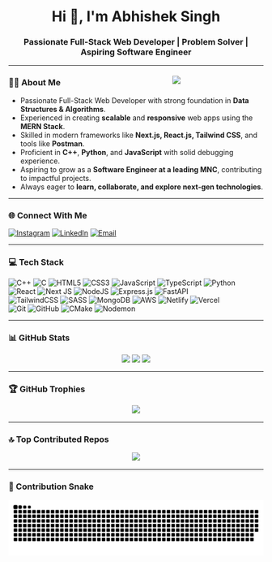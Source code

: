 <h1 align="center">Hi 👋, I'm Abhishek Singh</h1>
<h3 align="center"> Passionate Full-Stack Web Developer | Problem Solver | Aspiring Software Engineer</h3>

---

### 👨‍💻 About Me
<p align="right">
  <img align="right" src="https://media.giphy.com/media/M9gbBd9nbDrOTu1Mqx/giphy.gif" width="180" style="margin-top:-40px;"/>
</p>


-  Passionate Full-Stack Web Developer with strong foundation in **Data Structures & Algorithms**.  
-  Experienced in creating **scalable** and **responsive** web apps using the **MERN Stack**.  
-  Skilled in modern frameworks like **Next.js, React.js, Tailwind CSS**, and tools like **Postman**.  
-  Proficient in **C++**, **Python**, and **JavaScript** with solid debugging experience.  
-  Aspiring to grow as a **Software Engineer at a leading MNC**, contributing to impactful projects.  
-  Always eager to **learn, collaborate, and explore next-gen technologies**.  

---

### 🌐 Connect With Me
<p align="left">
<a href="https://instagram.com/absingh__00" target="_blank"><img src="https://img.shields.io/badge/Instagram-%23E4405F.svg?logo=Instagram&logoColor=white" alt="Instagram"/></a>
<a href="https://linkedin.com/in/abhishek-singh-3" target="_blank"><img src="https://img.shields.io/badge/LinkedIn-%230077B5.svg?logo=linkedin&logoColor=white" alt="LinkedIn"/></a>
<a href="mailto:abhisheksingh26460@gmail.com"><img src="https://img.shields.io/badge/Email-D14836?logo=gmail&logoColor=white" alt="Email"/></a>
</p>

---

### 💻 Tech Stack
<p align="center">
  
![C++](https://img.shields.io/badge/c++-%2300599C.svg?style=for-the-badge&logo=c%2B%2B&logoColor=white) 
![C](https://img.shields.io/badge/c-%2300599C.svg?style=for-the-badge&logo=c&logoColor=white) 
![HTML5](https://img.shields.io/badge/html5-%23E34F26.svg?style=for-the-badge&logo=html5&logoColor=white) 
![CSS3](https://img.shields.io/badge/css3-%231572B6.svg?style=for-the-badge&logo=css3&logoColor=white) 
![JavaScript](https://img.shields.io/badge/javascript-%23323330.svg?style=for-the-badge&logo=javascript&logoColor=%23F7DF1E) 
![TypeScript](https://img.shields.io/badge/typescript-%23007ACC.svg?style=for-the-badge&logo=typescript&logoColor=white) 
![Python](https://img.shields.io/badge/python-3670A0?style=for-the-badge&logo=python&logoColor=ffdd54)  
![React](https://img.shields.io/badge/react-%2320232a.svg?style=for-the-badge&logo=react&logoColor=%2361DAFB) 
![Next JS](https://img.shields.io/badge/Next-black?style=for-the-badge&logo=next.js&logoColor=white) 
![NodeJS](https://img.shields.io/badge/node.js-6DA55F?style=for-the-badge&logo=node.js&logoColor=white) 
![Express.js](https://img.shields.io/badge/express.js-%23404d59.svg?style=for-the-badge&logo=express&logoColor=%2361DAFB) 
![FastAPI](https://img.shields.io/badge/FastAPI-005571?style=for-the-badge&logo=fastapi)  
![TailwindCSS](https://img.shields.io/badge/tailwindcss-%2338B2AC.svg?style=for-the-badge&logo=tailwind-css&logoColor=white) 
![SASS](https://img.shields.io/badge/SASS-hotpink.svg?style=for-the-badge&logo=SASS&logoColor=white) 
![MongoDB](https://img.shields.io/badge/MongoDB-%234ea94b.svg?style=for-the-badge&logo=mongodb&logoColor=white) 
![AWS](https://img.shields.io/badge/AWS-%23FF9900.svg?style=for-the-badge&logo=amazon-aws&logoColor=white) 
![Netlify](https://img.shields.io/badge/netlify-%23000000.svg?style=for-the-badge&logo=netlify&logoColor=#00C7B7) 
![Vercel](https://img.shields.io/badge/vercel-%23000000.svg?style=for-the-badge&logo=vercel&logoColor=white)  
![Git](https://img.shields.io/badge/git-%23F05033.svg?style=for-the-badge&logo=git&logoColor=white) 
![GitHub](https://img.shields.io/badge/github-%23121011.svg?style=for-the-badge&logo=github&logoColor=white) 
![CMake](https://img.shields.io/badge/CMake-%23008FBA.svg?style=for-the-badge&logo=cmake&logoColor=white) 
![Nodemon](https://img.shields.io/badge/NODEMON-%23323330.svg?style=for-the-badge&logo=nodemon&logoColor=%BBDEAD) 

</p>

---

### 📊 GitHub Stats
<p align="center">
  <img src="https://github-readme-stats.vercel.app/api?username=Absingh52&theme=radical&hide_border=false&include_all_commits=true&count_private=true" height="150px"/>
  <img src="https://nirzak-streak-stats.vercel.app/?user=Absingh52&theme=radical&hide_border=false" height="150px"/>
  <img src="https://github-readme-stats.vercel.app/api/top-langs/?username=Absingh52&theme=radical&hide_border=false&include_all_commits=true&count_private=true&layout=compact" height="150px"/>
</p>

---

### 🏆 GitHub Trophies
<p align="center">
  <img src="https://github-profile-trophy.vercel.app/?username=Absingh52&theme=radical&no-frame=true&no-bg=false&margin-w=4"/>
</p>

---

### 🔝 Top Contributed Repos
<p align="center">
  <img src="https://github-contributor-stats.vercel.app/api?username=Absingh52&limit=5&theme=radical&combine_all_yearly_contributions=true"/>
</p>

---

### 🐍 Contribution Snake
<p align="center">
  <img src="https://github.com/Absingh52/Absingh52/blob/output/github-snake-dark.svg"/>
</p>
